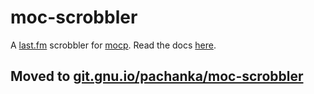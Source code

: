 # moc-scrobbler

A [last.fm](https://last.fm/) scrobbler for [mocp](https://moc.daper.net/). Read the docs [here](https://goto.pachanka.org/moc-scrobbler/).

## Moved to [git.gnu.io/pachanka/moc-scrobbler](https://git.gnu.io/pachanka/moc-scrobbler)
